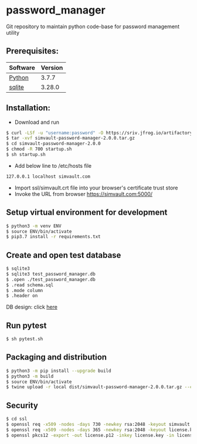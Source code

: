 # password_manager
Git repository to maintain python code-base for password management utility

## Prerequisites:

| Software                                                       | Version |
|----------------------------------------------------------------|---------|
| [Python](https://docs.python-guide.org/starting/install3/osx/) | 3.7.7   |
| [sqlite](https://www.sqlite.org/download.html)                 | 3.28.0  |

## Installation:

- Download and run
```sh
$ curl -LSf -u "username:password" -O https://sriv.jfrog.io/artifactory/password-manager-local/simvault-password-manager/2.0.0/simvault-password-manager-2.0.0.tar.gz
$ tar -xvf simvault-password-manager-2.0.0.tar.gz
$ cd simvault-password-manager-2.0.0
$ chmod -R 700 startup.sh
$ sh startup.sh
```
- Add below line to /etc/hosts file

```sh
127.0.0.1 localhost simvault.com
```
- Import ssl/simvault.crt file into your browser's certificate trust store
- Invoke the URL from browser https://simvault.com:5000/

## Setup virtual environment for development

```sh
$ python3 -m venv ENV
$ source ENV/bin/activate
$ pip3.7 install -r requirements.txt
```

## Create and open test database

```sh
$ sqlite3
$ sqlite3 test_password_manager.db
$ .open ./test_password_manager.db
$ .read schema.sql
$ .mode column
$ .header on
```
DB design: click [here](schema.sql)

## Run pytest

```sh
$ sh pytest.sh
```

## Packaging and distribution

```sh
$ python3 -m pip install --upgrade build
$ python3 -m build
$ source ENV/bin/activate
$ twine upload -r local dist/simvault-password-manager-2.0.0.tar.gz --config-file .pypirc
```


## Security

```sh
$ cd ssl
$ openssl req -x509 -nodes -days 730 -newkey rsa:2048 -keyout simvault.key -out simvault.crt -config req.cnf -sha256
$ openssl req -x509 -nodes -days 365 -newkey rsa:2048 -keyout license.key -out license.crt
$ openssl pkcs12 -export -out license.p12 -inkey license.key -in license.crt
```
